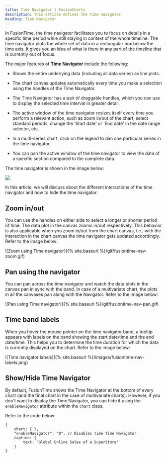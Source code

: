 ```yaml
---
title: Time Navigator | FusionCharts
description: This article defines the time navigator.
heading: Time Navigator
---
```


In FusionTime, the time navigator facilitates you to focus on details in a specific time period while still staying in context of the whole timeline. The time navigator plots the whole set of data in a rectangular box below the time axis. It gives you an idea of what is there in any part of the timeline that is currently out of focus. 

The major features of **Time Navigator** include the following:

* Shows the entire underlying data (including all data series) as line plots.

* The chart canvas updates automatically every time you make a selection using the handles of the Time Navigator.

* The Time Navigator has a pair of draggable handles, which you can use to display the selected time interval in greater detail.

* The active window of the time navigator resizes itself every time you perform a relevant action, such as zoom in/out of the chart, select standard periods, change the 'Start date' or 'End date' in the date range selector, etc.

* In a multi-series chart, click on the legend to dim one particular series in the time navigator.

* You can pan the active window of the time navigator to view the data of a specific section compared to the complete data.

The time navigator is shown in the image below:

<img src="{% site.baseurl %}/images/fusiontime-component-time-navigator.png">

In this article, we will discuss about the different interactions of the time navigator and how to hide the time navigator.

## Zoom in/out

You can use the handles on either side to select a longer or shorter period of time. The data plot in the canvas zooms in/out respectively. This behavior is also applicable when you zoom in/out from the chart canvas, i.e., with the interaction in the chart canvas the time navigator gets updated accordingly. Refer to the image below: 

![Zoom using Time navigator]({% site.baseurl %}/gif/fusiontime-nav-zoom.gif)

## Pan using the navigator

You can pan across the time navigator and watch the data plots in the canvas pan in sync with the band. In case of a multivariate chart, the plots in all the canvases pan along with the Navigator. Refer to the image below:

![Pan using Time navigator]({% site.baseurl %}/gif/fusiontime-nav-pan.gif)

## Time band labels 

When you hover the mouse pointer on the time navigator band, a tooltip appears with labels on  the band showing the start date/time and the end date/time. This helps you to determine the time duration for which the data is currently displayed on the chart. Refer to the image below:

![Time navigator labels]({% site.baseurl %}/images/fusiontime-nav-labels.png)

## Show/Hide Time Navigator

By default, FusionTime shows the Time Navigator at the bottom of every chart (and the final chart in the case of multivariate charts). However, if you don't want to display the Time Navigator, you can hide it using the `enableNavigator` attribute within the `chart` class.

Refer to the code below:

```
{
    chart: { },
    "enableNavigator": "0", // Disables time Time Navigator
    caption: {
        text: 'Global Online Sales of a SuperStore'
    }
}
```